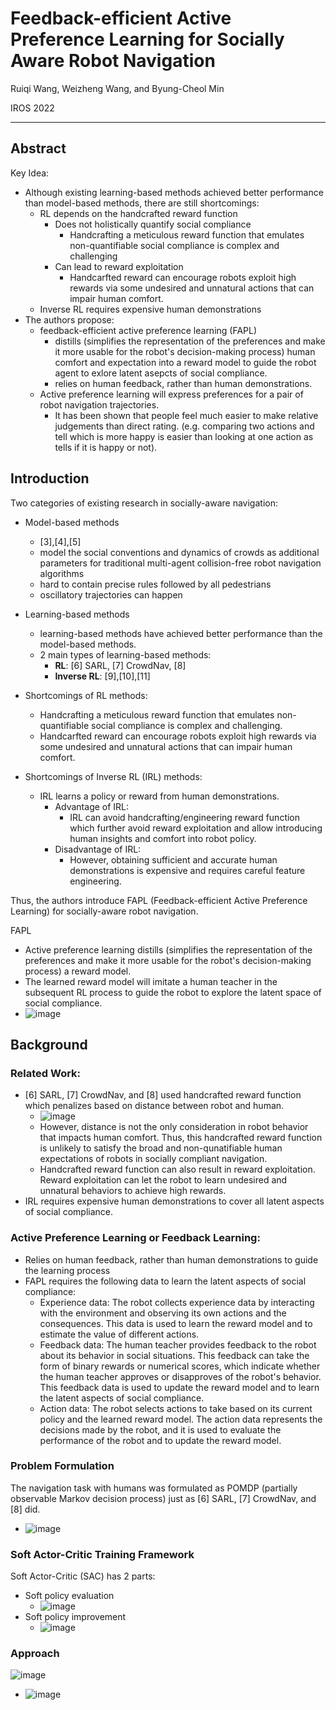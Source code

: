 # Feedback-efficient Active Preference Learning for Socially Aware Robot Navigation
Ruiqi Wang, Weizheng Wang, and Byung-Cheol Min

IROS 2022

---

## Abstract
Key Idea:
- Although existing learning-based methods achieved better performance than model-based methods, there are still shortcomings:
  - RL depends on the handcrafted reward function 
    - Does not holistically quantify social compliance
      - Handcrafting a meticulous reward function that emulates non-quantifiable social compliance is complex and challenging
    - Can lead to reward exploitation
      - Handcarfted reward can encourage robots exploit high rewards via some undesired and unnatural actions that can impair human comfort.
  - Inverse RL requires expensive human demonstrations
- The authors propose:
  - feedback-efficient active preference learning (FAPL)
    - distills (simplifies the representation of the preferences and make it more usable for the robot's decision-making process) human comfort and expectation into a reward model to guide the robot agent to exlore latent asepcts of social compliance.
    - relies on human feedback, rather than human demonstrations.
  - Active preference learning will express preferences for a pair of robot navigation trajectories.
    - It has been shown that people feel much easier to make relative judgements than direct rating. (e.g. comparing two actions and tell which is more happy is easier than looking at one action as tells if it is happy or not). 

## Introduction
Two categories of existing research in socially-aware navigation:
- Model-based methods
  - [3],[4],[5]
  - model the social conventions and dynamics of crowds as additional parameters for traditional multi-agent collision-free robot navigation algorithms
  - hard to contain precise rules followed by all pedestrians
  - oscillatory trajectories can happen
- Learning-based methods
  - learning-based methods have achieved better performance than the model-based methods.
  - 2 main types of learning-based methods:
    - **RL**: [6] SARL, [7] CrowdNav, [8]
    - **Inverse RL**: [9],[10],[11]

- Shortcomings of RL methods: 
  - Handcrafting a meticulous reward function that emulates non-quantifiable social compliance is complex and challenging.
  - Handcarfted reward can encourage robots exploit high rewards via some undesired and unnatural actions that can impair human comfort.
- Shortcomings of Inverse RL (IRL) methods:
  - IRL learns a policy or reward from human demonstrations.
    - Advantage of IRL: 
      - IRL can avoid handcrafting/engineering reward function which further avoid reward exploitation and allow introducing human insights and comfort into robot policy.
    - Disadvantage of IRL:
      - However, obtaining sufficient and accurate human demonstrations is expensive and requires careful feature engineering.

Thus, the authors introduce FAPL (Feedback-efficient Active Preference Learning) for socially-aware robot navigation.

FAPL
- Active preference learning distills (simplifies the representation of the preferences and make it more usable for the robot's decision-making process) a reward model.
- The learned reward model will imitate a human teacher in the subsequent RL process to guide the robot to explore the latent space of social compliance.
- ![image](https://user-images.githubusercontent.com/83327791/218599543-dbe771c6-d0af-4e5a-a3b0-7deb7cb51e1f.png)

## Background
### Related Work:
- [6] SARL, [7] CrowdNav, and [8] used handcrafted reward function which penalizes based on distance between robot and human.
  - ![image](https://user-images.githubusercontent.com/83327791/218600421-cabc769b-0906-4d4e-b934-1572b38cc79f.png)
  - However, distance is not the only consideration in robot behavior that impacts human comfort. Thus, this handcrafted reward function is unlikely to satisfy the broad and non-qunatifiable human expectations of robots in socially compliant navigation.
  - Handcrafted reward function can also result in reward exploitation. Reward exploitation can let the robot to learn undesired and unnatural behaviors to achieve high rewards.
- IRL requires expensive human demonstrations to cover all latent aspects of social compliance.

### Active Preference Learning or Feedback Learning:
- Relies on human feedback, rather than human demonstrations to guide the learning process
- FAPL requires the following data to learn the latent aspects of social compliance:
  - Experience data: The robot collects experience data by interacting with the environment and observing its own actions and the consequences. This data is used to learn the reward model and to estimate the value of different actions.
  - Feedback data: The human teacher provides feedback to the robot about its behavior in social situations. This feedback can take the form of binary rewards or numerical scores, which indicate whether the human teacher approves or disapproves of the robot's behavior. This feedback data is used to update the reward model and to learn the latent aspects of social compliance.
  - Action data: The robot selects actions to take based on its current policy and the learned reward model. The action data represents the decisions made by the robot, and it is used to evaluate the performance of the robot and to update the reward model.

### Problem Formulation
The navigation task with humans was formulated as POMDP (partially observable Markov decision process) just as [6] SARL, [7] CrowdNav, and [8] did.
  - ![image](https://user-images.githubusercontent.com/83327791/218607082-8bdaaa12-ed54-4301-9b51-c63dfe6f02a8.png)

### Soft Actor-Critic Training Framework
Soft Actor-Critic (SAC) has 2 parts:
- Soft policy evaluation
  - ![image](https://user-images.githubusercontent.com/83327791/218607818-92c2127a-08e7-48dc-84b7-e95b3b49fe4b.png)
- Soft policy improvement
  - ![image](https://user-images.githubusercontent.com/83327791/218607869-3f1f0052-6248-4b6f-a29d-143a09e03779.png)

### Approach
![image](https://user-images.githubusercontent.com/83327791/218599543-dbe771c6-d0af-4e5a-a3b0-7deb7cb51e1f.png)
  - ![image](https://user-images.githubusercontent.com/83327791/218609242-0be4cec9-87a7-4dca-8104-c7d1ca8e58f5.png)




